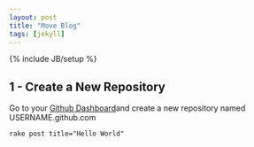 ```yaml
---
layout: post
title: "Move Blog"
tags: [jekyll]
---
```

{% include JB/setup %}




1 - Create a New Repository
---
Go to your [Github Dashboard](https://github.com/)and create a new repository named USERNAME.github.com

	rake post title="Hello World"